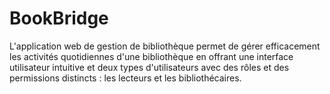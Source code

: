 # BookBridge
L'application web de gestion de bibliothèque permet de gérer efficacement les activités quotidiennes d'une bibliothèque en offrant une interface utilisateur intuitive et deux types d'utilisateurs avec des rôles et des permissions distincts : les lecteurs et les bibliothécaires.
